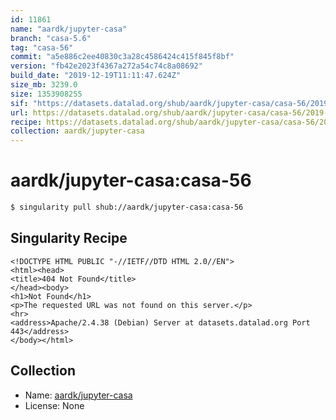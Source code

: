 ```yaml
---
id: 11861
name: "aardk/jupyter-casa"
branch: "casa-5.6"
tag: "casa-56"
commit: "a5e886c2ee40830c3a28c4586424c415f845f8bf"
version: "fb42e2023f4367a272a54c74c8a08692"
build_date: "2019-12-19T11:11:47.624Z"
size_mb: 3239.0
size: 1353908255
sif: "https://datasets.datalad.org/shub/aardk/jupyter-casa/casa-56/2019-12-19-a5e886c2-fb42e202/fb42e2023f4367a272a54c74c8a08692.sif"
url: https://datasets.datalad.org/shub/aardk/jupyter-casa/casa-56/2019-12-19-a5e886c2-fb42e202/
recipe: https://datasets.datalad.org/shub/aardk/jupyter-casa/casa-56/2019-12-19-a5e886c2-fb42e202/Singularity
collection: aardk/jupyter-casa
---
```


# aardk/jupyter-casa:casa-56

```bash
$ singularity pull shub://aardk/jupyter-casa:casa-56
```

## Singularity Recipe

```singularity
<!DOCTYPE HTML PUBLIC "-//IETF//DTD HTML 2.0//EN">
<html><head>
<title>404 Not Found</title>
</head><body>
<h1>Not Found</h1>
<p>The requested URL was not found on this server.</p>
<hr>
<address>Apache/2.4.38 (Debian) Server at datasets.datalad.org Port 443</address>
</body></html>
```

## Collection

 - Name: [aardk/jupyter-casa](https://github.com/aardk/jupyter-casa)
 - License: None

